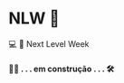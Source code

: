 # NLW 🚀
:computer: :purple_heart: Next Level Week

#### :construction_worker_man:   . . . em construção . . .  :hammer_and_wrench:

